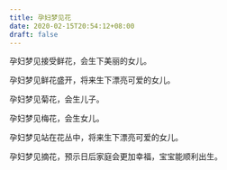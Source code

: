 ```yaml
---
title: 孕妇梦见花
date: 2020-02-15T20:54:12+08:00
draft: false
---
```


孕妇梦见接受鲜花，会生下美丽的女儿。

孕妇梦见鲜花盛开，将来生下漂亮可爱的女儿。

孕妇梦见菊花，会生儿子。

孕妇梦见梅花，会生女儿。

孕妇梦见站在花丛中，将来生下漂亮可爱的女儿。

孕妇梦见摘花，预示日后家庭会更加幸福，宝宝能顺利出生。
